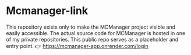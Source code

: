 # Mcmanager-link
This repository exists only to make the MCManager project visible and easily accessible.  The actual source code for MCManager is hosted in one of my private repositories.  This public repo serves as a placeholder and entry point.  👉 https://mcmanager-app.onrender.com/login
